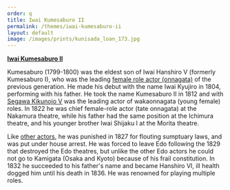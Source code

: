 ```yaml
---
order: q
title: Iwai Kumesaburo II
permalink: /themes/iwai-kumesaburo-ii
layout: default
image: /images/prints/kunisada_loan_173.jpg
---
```

**[Iwai Kumesaburo II](/exhibition/group-19)**

Kumesaburo (1799-1800) was the eldest son of Iwai Hanshiro V (formerly Kumesaburo I), who was the leading [female role actor (onnagata)](/themes/fan-prints-two) of the previous generation. He made his debut with the name Iwai Kyujiro in 1804, performing with his father. He took the name Kumesaburo II in 1812 and with [Segawa Kikunojo V](/exhibition/group-7) was the leading actor of wakaonnagata (young female) roles. In 1822 he was chief female-role actor (tate onnagata) at the Nakamura theatre, while his father had the same position at the Ichimura theatre, and his younger brother Iwai Shijaku I at the Morita theatre.

Like [other actors](/themes/textE), he was punished in 1827 for flouting sumptuary laws, and was put under house arrest. He was forced to leave Edo following the 1829 that destroyed the Edo theatres, but unlike the other Edo actors he could not go to Kamigata (Osaka and Kyoto) because of his frail constitution. In 1832 he succeeded to his father's name and became Hanshiro VI, ill health dogged him until his death in 1836. He was renowned for playing multiple roles.
